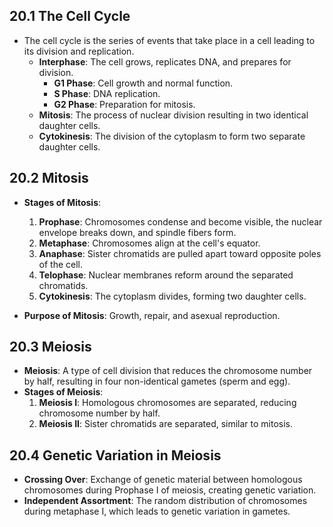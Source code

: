 ## 20.1 The Cell Cycle
- The cell cycle is the series of events that take place in a cell leading to its division and replication.
  - **Interphase**: The cell grows, replicates DNA, and prepares for division.
    - **G1 Phase**: Cell growth and normal function.
    - **S Phase**: DNA replication.
    - **G2 Phase**: Preparation for mitosis.
  - **Mitosis**: The process of nuclear division resulting in two identical daughter cells.
  - **Cytokinesis**: The division of the cytoplasm to form two separate daughter cells.

## 20.2 Mitosis
- **Stages of Mitosis**:
  1. **Prophase**: Chromosomes condense and become visible, the nuclear envelope breaks down, and spindle fibers form.
  2. **Metaphase**: Chromosomes align at the cell's equator.
  3. **Anaphase**: Sister chromatids are pulled apart toward opposite poles of the cell.
  4. **Telophase**: Nuclear membranes reform around the separated chromatids.
  5. **Cytokinesis**: The cytoplasm divides, forming two daughter cells.

- **Purpose of Mitosis**: Growth, repair, and asexual reproduction.

## 20.3 Meiosis
- **Meiosis**: A type of cell division that reduces the chromosome number by half, resulting in four non-identical gametes (sperm and egg).
- **Stages of Meiosis**:
  1. **Meiosis I**: Homologous chromosomes are separated, reducing chromosome number by half.
  2. **Meiosis II**: Sister chromatids are separated, similar to mitosis.

## 20.4 Genetic Variation in Meiosis
- **Crossing Over**: Exchange of genetic material between homologous chromosomes during Prophase I of meiosis, creating genetic variation.
- **Independent Assortment**: The random distribution of chromosomes during metaphase I, which leads to genetic variation in gametes.
